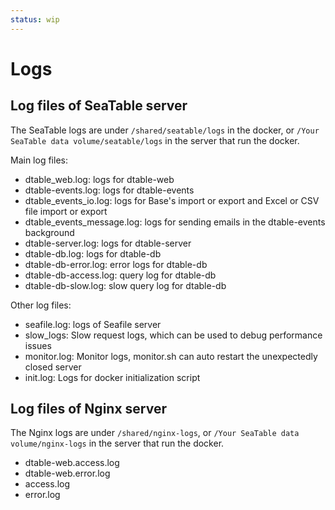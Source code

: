 ```yaml
---
status: wip
---
```


# Logs

## Log files of SeaTable server

The SeaTable logs are under `/shared/seatable/logs` in the docker, or `/Your SeaTable data volume/seatable/logs` in the server that run the docker.

Main log files:

- dtable_web.log: logs for dtable-web
- dtable-events.log: logs for dtable-events
- dtable_events_io.log: logs for Base's import or export and Excel or CSV file import or export
- dtable_events_message.log: logs for sending emails in the dtable-events background
- dtable-server.log: logs for dtable-server
- dtable-db.log: logs for dtable-db
- dtable-db-error.log: error logs for dtable-db
- dtable-db-access.log: query log for dtable-db
- dtable-db-slow.log: slow query log for dtable-db

Other log files:

- seafile.log: logs of Seafile server
- slow_logs: Slow request logs, which can be used to debug performance issues
- monitor.log: Monitor logs, monitor.sh can auto restart the unexpectedly closed server
- init.log: Logs for docker initialization script

## Log files of Nginx server

The Nginx logs are under `/shared/nginx-logs`, or `/Your SeaTable data volume/nginx-logs` in the server that run the docker.

- dtable-web.access.log
- dtable-web.error.log
- access.log
- error.log
